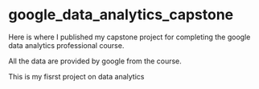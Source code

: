 # google_data_analytics_capstone
Here is where I published my capstone project for completing the google data analytics professional course. 

All the data are provided by google from the course. 

This is my fisrst project on data analytics 
